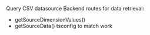 Query CSV datasource
Backend routes for data retrieval:
* getSourceDimensionValues()
* getSourceData()
tsconfig to match work